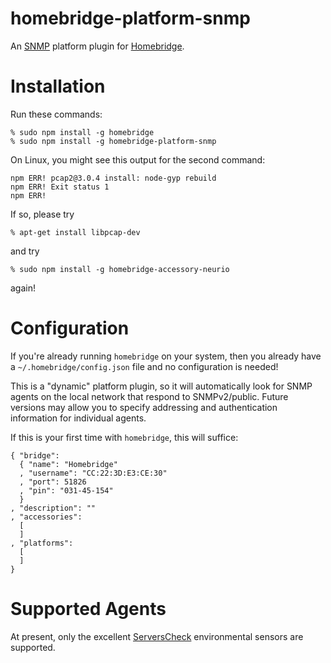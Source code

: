 # homebridge-platform-snmp
An [SNMP](https://en.wikipedia.org/wiki/Simple_Network_Management_Protocol) platform plugin for
[Homebridge](https://github.com/nfarina/homebridge).

# Installation
Run these commands:

    % sudo npm install -g homebridge
    % sudo npm install -g homebridge-platform-snmp

On Linux, you might see this output for the second command:

    npm ERR! pcap2@3.0.4 install: node-gyp rebuild
    npm ERR! Exit status 1
    npm ERR!

If so, please try

    % apt-get install libpcap-dev

and try

    % sudo npm install -g homebridge-accessory-neurio

again!

# Configuration
If you're already running `homebridge` on your system,
then you already have a `~/.homebridge/config.json` file and no configuration is needed!

This is a "dynamic" platform plugin,
so it will automatically look for SNMP agents on the local network that respond to SNMPv2/public.
Future versions may allow you to specify addressing and authentication information for individual agents.

If this is your first time with `homebridge`,
this will suffice:

    { "bridge":
      { "name": "Homebridge"
      , "username": "CC:22:3D:E3:CE:30"
      , "port": 51826
      , "pin": "031-45-154"
      }
    , "description": ""
    , "accessories":
      [
      ]
    , "platforms":
      [
      ]
    }

# Supported Agents
At present,
only the excellent [ServersCheck](https://serverscheck.com/) environmental sensors are supported.


